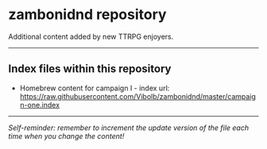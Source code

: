 # zambonidnd repository
Additional content added by new TTRPG enjoyers.

---

## Index files within this repository
- Homebrew content for campaign I - index url: https://raw.githubusercontent.com/Vibolb/zambonidnd/master/campaign-one.index

---

*Self-reminder: remember to increment the update version of the file each time when you change the content!*

